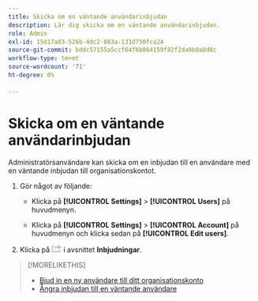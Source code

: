 ```yaml
---
title: Skicka om en väntande användarinbjudan
description: Lär dig skicka om en väntande användarinbjudan.
role: Admin
exl-id: 15d17a03-526b-4dc2-883a-131d750fca24
source-git-commit: bddc57155a5ccf64f6b864159f82f2da9b0a0d8c
workflow-type: tm+mt
source-wordcount: '71'
ht-degree: 0%

---
```


# Skicka om en väntande användarinbjudan

Administratörsanvändare kan skicka om en inbjudan till en användare med en väntande inbjudan till organisationskontot.

1. Gör något av följande:

   * Klicka på **[!UICONTROL Settings]** > **[!UICONTROL Users]** på huvudmenyn.

   * Klicka på **[!UICONTROL Settings]** > **[!UICONTROL Account]** på huvudmenyn och klicka sedan på **[!UICONTROL Edit users]**.

1. Klicka på ![Skicka igen](/help/dsp/assets/resend.png) i avsnittet **Inbjudningar**.

>[!MORELIKETHIS]
>
>* [Bjud in en ny användare till ditt organisationskonto](user-invite.md)
>* [Ångra inbjudan till en väntande användare](user-uninvite.md)

<!-- >* [Edit User Permissions or Delete a User](user-edit.md) -->
